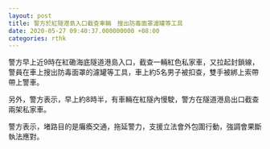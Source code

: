 ```yaml
---
layout: post
title: 警方於紅隧港島入口截查車輛　搜出防毒面罩濾罐等工具
date: 2020-05-27 09:40:37.000000000 +08:00
categories: rthk
---
```


警方早上近9時在紅磡海底隧道港島入口，截查一輛紅色私家車，又拉起封鎖線，警員在車上搜出防毒面罩的濾罐等工具，車上約5名男子被扣查，雙手被綁上索帶帶上警車。

另外，警方表示，早上約8時半，有車輛在紅隧內慢駛，警方在隧道港島出口截查兩架私家車。

警方表示，堵路目的是癱瘓交通，拖延警力，支援立法會外包圍行動，強調會果斷執法應對。
